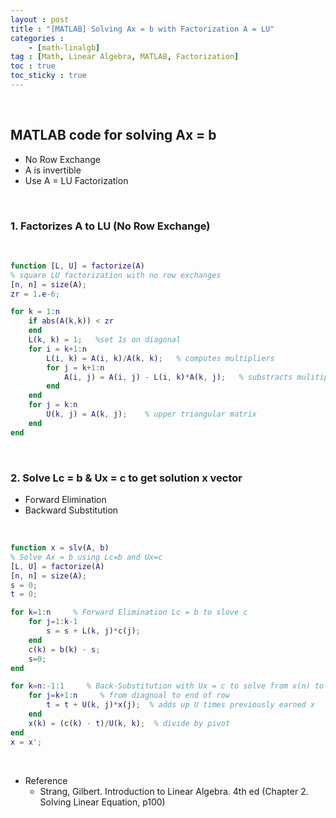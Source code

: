 ```yaml
---
layout : post
title : "[MATLAB] Solving Ax = b with Factorization A = LU"
categories : 
    - [math-linalgb]
tag : [Math, Linear Algebra, MATLAB, Factorization]
toc : true
toc_sticky : true
---
```


<br/>

## MATLAB code for solving Ax = b
- No Row Exchange
- A is invertible
- Use A = LU Factorization  

<br/>

### 1. Factorizes A to LU (No Row Exchange)

<br/>

```matlab
function [L, U] = factorize(A)
% square LU factorization with no row exchanges
[n, n] = size(A); 
zr = 1.e-6;

for k = 1:n
    if abs(A(k,k)) < zr
    end 
    L(k, k) = 1;   %set 1s on diagonal 
    for i = k+1:n
        L(i, k) = A(i, k)/A(k, k);   % computes multipliers
        for j = k+1:n
            A(i, j) = A(i, j) - L(i, k)*A(k, j);   % substracts mulitipliers times A(k) from A(i)
        end
    end
    for j = k:n
        U(k, j) = A(k, j);    % upper triangular matrix 
    end
end 
```

<br/>

### 2. Solve Lc = b & Ux = c to get solution x vector 
- Forward Elimination 
- Backward Substitution 

<br/>

```matlab
function x = slv(A, b)
% Solve Ax = b using Lc=b and Ux=c
[L, U] = factorize(A)
[n, n] = size(A);
s = 0;  
t = 0;

for k=1:n     % Forward Elimination Lc = b to slove c 
    for j=1:k-1
        s = s + L(k, j)*c(j);
    end
    c(k) = b(k) - s;
    s=0;
end

for k=n:-1:1     % Back-Substitution with Ux = c to solve from x(n) to x(1)
    for j=k+1:n     % from diagnoal to end of row
        t = t + U(k, j)*x(j);  % adds up U times previously earned x 
    end
    x(k) = (c(k) - t)/U(k, k);  % divide by pivot 
end
x = x'; 
```

<br/>


- Reference 
    - Strang, Gilbert. Introduction to Linear Algebra. 4th ed (Chapter 2. Solving Linear Equation, p100)


